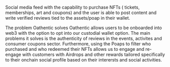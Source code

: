 Social media feed with the capability to purchase NFTs ( tickets, memberships, art and coupons) and the user is able to post content and write verified reviews tied to the assets/poap in their wallet.

The problem Oathentic solves
Oathentic allows users to be onboarded into web3 with the option to opt into our custodial wallet option. The main problems it solves is the authenticity of reviews in the events, activites and consumer coupons sector. Furthermore, using the Poaps to filter who purchased and who redeemed their NFTs allows us to engage and re-engage with customers with Airdrops and other rewards tailored specifically to their onchain social profile based on their interersts and social activities.
